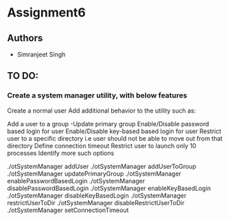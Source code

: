 # Assignment6

## Authors

- Simranjeet Singh
## TO DO:

### Create a system manager utility, with below features

Create a normal user
Add additional behavior to the utility such as:

Add a user to a group
-Update primary group
Enable/Disable password based login for user
Enable/Disable key-based based login for user
Restrict user to a specific directory i.e  user should not be able to move out from that directory
Define connection timeout
Restrict user to launch only 10 processes
Identify more such options




./otSystemManager addUser <username>
./otSystemManager addUserToGroup <username> <group name>
./otSystemManager updatePrimaryGroup <user name> <group name>
./otSystemManager enablePasswordBasedLogin <user name>
./otSystemManager disablePasswordBasedLogin <user name>
./otSystemManager enableKeyBasedLogin <user name>
./otSystemManager disableKeyBasedLogin <user name>
./otSystemManager restrictUserToDir <user name> <directory>
./otSystemManager disableRestrictUserToDir <user name>
./otSystemManager setConnectionTimeout <username> <timeout>



